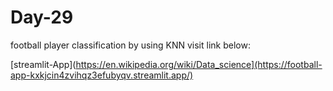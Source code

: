 # Day-29
football player classification by using KNN visit link below:

[streamlit-App](https://en.wikipedia.org/wiki/Data_science](https://football-app-kxkjcin4zvihqz3efubyqv.streamlit.app/)

